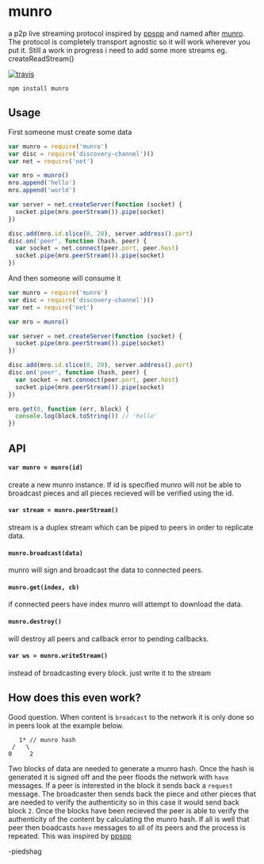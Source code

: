 # munro
a p2p live streaming protocol inspired by [ppspp](https://tools.ietf.org/html/rfc7574) and named after [munro](https://tools.ietf.org/html/rfc7574#section-6.1.2.1). The protocol is completely transport agnostic so it will work wherever you put it. Still a work in progress i need to add some more streams eg. createReadStream()

[![travis](https://travis-ci.org/piedshag/munro.svg?branch=master)](https://travis-ci.org/piedshag/munro)

```
npm install munro
```

## Usage

First someone must create some data

``` js
var munro = require('munro')
var disc = require('discovery-channel')()
var net = require('net')

var mro = munro()
mro.append('hello')
mro.append('world')

var server = net.createServer(function (socket) {
  socket.pipe(mro.peerStream()).pipe(socket)
})

disc.add(mro.id.slice(0, 20), server.address().port)
disc.on('peer', function (hash, peer) {
  var socket = net.connect(peer.port, peer.host)
  socket.pipe(mro.peerStream()).pipe(socket)
})

```

And then someone will consume it

``` js
var munro = require('munro')
var disc = require('discovery-channel')()
var net = require('net')

var mro = munro()

var server = net.createServer(function (socket) {
  socket.pipe(mro.peerStream()).pipe(socket)
})

disc.add(mro.id.slice(0, 20), server.address().port)
disc.on('peer', function (hash, peer) {
  var socket = net.connect(peer.port, peer.host)
  socket.pipe(mro.peerStream()).pipe(socket)
})

mro.get(0, function (err, block) {
  console.log(block.toString()) // 'hello'
})
```

## API

#### `var munro = munro(id)`

create a new munro instance. If id is specified munro will not be able to broadcast pieces and all pieces recieved will be verified using the id.

#### `var stream = munro.peerStream()`

stream is a duplex stream which can be piped to peers in order to replicate data.

#### `munro.broadcast(data)`

munro will sign and broadcast the data to connected peers.

#### `munro.get(index, cb)`

if connected peers have index munro will attempt to download the data.

#### `munro.destroy()`

will destroy all peers and callback error to pending callbacks.

#### `var ws = munro.writeStream()`

instead of broadcasting every block. just write it to the stream

## How does this even work?

Good question. When content is `broadcast` to the network it is only done so in peers look at the example below.
```
   1* // munro hash
 /   \
0     2
```
Two blocks of data are needed to generate a munro hash. Once the hash is generated it is signed off and the peer floods the network with `have` messages. If a peer is interested in the block it sends back a `request` message. The broadcaster then sends back the piece and other pieces that are needed to verify the authenticity so in this case it would send back block `2`. Once the blocks have been recieved the peer is able to verify the authenticity of the content by calculating the munro hash. If all is well that peer then boadcasts `have` messages to all of its peers and the process is repeated. This was inspired by [ppspp](https://tools.ietf.org/html/rfc7574)

-piedshag
